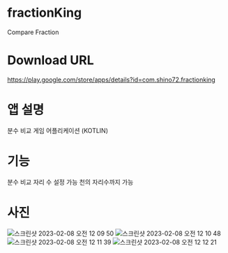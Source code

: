# fractionKing
Compare Fraction

# Download URL
https://play.google.com/store/apps/details?id=com.shino72.fractionking

# 앱 설명
분수 비교 게임 어플리케이션 (KOTLIN)

# 기능
분수 비교 자리 수 설정 가능 천의 자리수까지 가능

# 사진
![스크린샷 2023-02-08 오전 12 09 50](https://user-images.githubusercontent.com/82868004/217462715-a280acfb-4751-4829-947a-5c0d2fbaca8a.png)
![스크린샷 2023-02-08 오전 12 10 48](https://user-images.githubusercontent.com/82868004/217462800-94be1310-f527-45a9-879f-e390c91308a2.png)
![스크린샷 2023-02-08 오전 12 11 39](https://user-images.githubusercontent.com/82868004/217462815-ee488c8a-2f02-4a7a-ba73-1a4894cb59f3.png)
![스크린샷 2023-02-08 오전 12 12 21](https://user-images.githubusercontent.com/82868004/217462833-1374f261-2dc0-4bc7-bd56-08c7718573b7.png)
